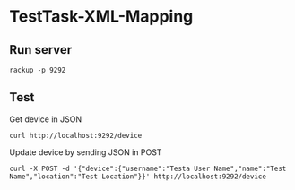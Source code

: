 TestTask-XML-Mapping
====================

Run server
----------

    rackup -p 9292

Test
----

Get device in JSON

    curl http://localhost:9292/device

Update device by sending JSON in POST

    curl -X POST -d '{"device":{"username":"Testa User Name","name":"Test Name","location":"Test Location"}}' http://localhost:9292/device
